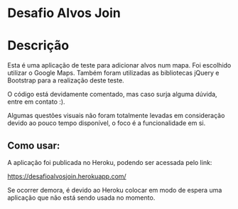 # Desafio Alvos Join

# Descrição

Esta é uma aplicação de teste para adicionar alvos num mapa. Foi escolhido utilizar o Google Maps.
Também foram utilizadas as bibliotecas jQuery e Bootstrap para a realização deste teste.

O código está devidamente comentado, mas caso surja alguma dúvida, entre em contato :).

Algumas questões visuais não foram totalmente levadas em consideração devido ao pouco tempo disponível, o foco é a funcionalidade em si.

## Como usar:

A aplicação foi publicada no Heroku, podendo ser acessada pelo link:

https://desafioalvosjoin.herokuapp.com/

Se ocorrer demora, é devido ao Heroku colocar em modo de espera uma aplicação que não está sendo usada no momento.
